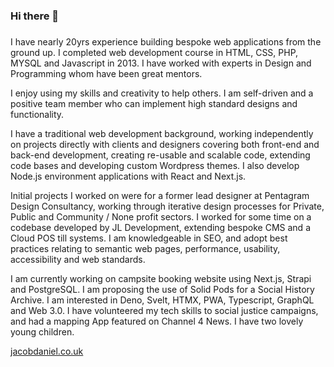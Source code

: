 ### Hi there 👋
###
<!--
**Jacob-Daniel/jacob-daniel** is a ✨ _special_ ✨ repository because its `README.md` (this file) appears on your GitHub profile.

Here are some ideas to get you started:

- 🔭 I’m currently working on ...
- 🌱 I’m currently learning ...
- 👯 I’m looking to collaborate on ...
- 🤔 I’m looking for help with ...
- 💬 Ask me about ...
- 📫 How to reach me: ...
- 😄 Pronouns: ...
- ⚡ Fun fact: ...
-->
<p class="mb-5">I have nearly 20yrs experience building bespoke web applications from the ground up. I completed web development course in HTML, CSS, PHP, MYSQL and Javascript in 2013. I have worked with experts in Design and Programming whom have been great mentors.</p><p class="mb-5">I enjoy using my skills and creativity to help others. I am self-driven and a positive team member who can implement high standard designs and functionality.</p><p class="mb-5">I have a traditional web development background, working independently on projects directly with clients and designers covering both front-end and back-end development, creating re-usable and scalable code, extending code bases and developing custom Wordpress themes. I also develop Node.js environment applications with React and Next.js.</p><p class="mb-5">Initial projects I worked on were for a former lead designer at Pentagram Design Consultancy, working through iterative design processes for Private, Public and Community / None profit sectors. I worked for some time on a codebase developed by JL Development, extending bespoke CMS and a Cloud POS till systems. I am knowledgeable in SEO, and adopt best practices relating to semantic web pages, performance, usability, accessibility and web standards.</p><p class="mb-5">I am currently working on campsite booking website using Next.js, Strapi and PostgreSQL. I am proposing the use of Solid Pods for a Social History Archive. I am interested in Deno, Svelt, HTMX, PWA, Typescript, GraphQL and Web 3.0. I have volunteered my tech skills to social justice campaigns, and had a mapping App featured on Channel 4 News. I have two lovely young children.</p>

[jacobdaniel.co.uk](https://jacobdaniel.co.uk)
